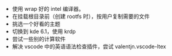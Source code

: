 * 使用 wrap 好的 intel 编译器。
* 在挂载根目录前（创建 rootfs 时），按用户复制需要的文件
* 挑选一个好看的主题
* 切换到 kde 6.1，使用 krdp
* 尝试一些别的计算软件
* 解决 vscode 中的英语语法检查插件，尝试 valentjn.vscode-ltex
